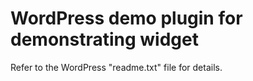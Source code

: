 # WordPress demo plugin for demonstrating widget

Refer to the WordPress "readme.txt" file for details.

